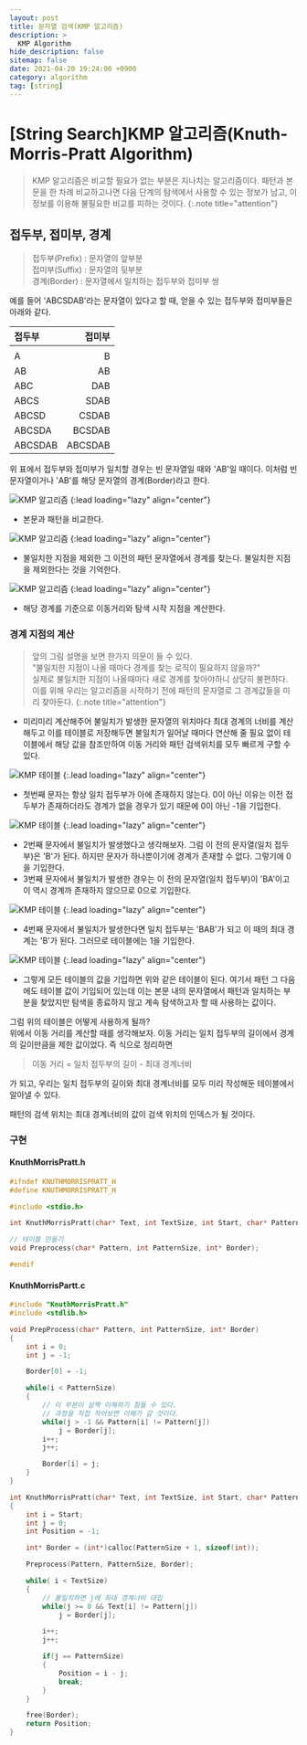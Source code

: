 ```yaml
---
layout: post
title: 문자열 검색(KMP 알고리즘)
description: >
  KMP Algorithm
hide_description: false
sitemap: false
date: 2021-04-20 19:24:00 +0900
category: algorithm
tag: [string]
---
```


# [String Search]KMP 알고리즘(Knuth-Morris-Pratt Algorithm) 

> KMP 알고리즘은 비교할 필요가 없는 부분은 지나치는 알고리즘이다. 패턴과 본문을 한 차례 비교하고나면 다음 단계의 탐색에서 사용할 수 있는 정보가 남고, 이 정보를 이용해 불필요한 비교를 피하는 것이다.
{:.note title="attention"}

## 접두부, 접미부, 경계

> 접두부(Prefix) : 문자열의 앞부분  
> 접미부(Suffix) : 문자열의 뒷부분  
> 경계(Border) : 문자열에서 일치하는 접두부와 접미부 쌍

예를 들어 'ABCSDAB'라는 문자열이 있다고 할 때, 얻을 수 있는 접두부와 접미부들은 아래와 같다.

|접두부|접미부|
|:---|---:|
|||
|A|B|
|AB|AB|
|ABC|DAB|
|ABCS|SDAB|
|ABCSD|CSDAB|
|ABCSDA|BCSDAB|
|ABCSDAB|ABCSDAB|

위 표에서 접두부와 접미부가 일치할 경우는 빈 문자열일 때와 'AB'일 때이다. 이처럼 빈 문자열이거나 'AB'를 해당 문자열의 경계(Border)라고 한다.

![KMP 알고리즘](/assets/img/algorithm/string_search/kmp/kmp1.png)
{:lead loading="lazy" align="center"}

* 본문과 패턴을 비교한다.

![KMP 알고리즘](/assets/img/algorithm/string_search/kmp/kmp2.png)
{:lead loading="lazy" align="center"}

* 불일치한 지점을 제외한 그 이전의 패턴 문자열에서 경계를 찾는다. 불일치한 지점을 제외한다는 것을 기억한다.

![KMP 알고리즘](/assets/img/algorithm/string_search/kmp/kmp3.png)
{:lead loading="lazy" align="center"}

* 해당 경계를 기준으로 이동거리와 탐색 시작 지점을 계산한다.

### 경계 지점의 계산

> 앞의 그림 설명을 보면 한가지 의문이 들 수 있다.  
> "불일치한 지점이 나올 때마다 경계를 찾는 로직이 필요하지 않을까?"  
> 실제로 불일치한 지점이 나올때마다 새로 경계를 찾아야하니 상당히 불편하다. 이를 위해 우리는 알고리즘을 시작하기 전에 패턴의 문자열로 그 경계값들을 미리 찾아둔다.
{:.note title="attention"}

* 미리미리 계산해주어 불일치가 발생한 문자열의 위치마다 최대 경계의 너비를 계산해두고 이를 테이블로 저장해두면 불일치가 일어날 때마다 연산해 줄 필요 없이 테이블에서 해당 값을 참조만하여 이동 거리와 패턴 검색위치를 모두 빠르게 구할 수 있다.

![KMP 테이블](/assets/img/algorithm/string_search/kmp/kmp-table1.png)
{:.lead loading="lazy" align="center"}

* 첫번째 문자는 항상 일치 접두부가 아에 존재하지 않는다. 0이 아닌 이유는 이전 접두부가 존재하더라도 경계가 없을 경우가 있기 때문에 0이 아닌 -1을 기입한다.

![KMP 테이블](/assets/img/algorithm/string_search/kmp/kmp-table2.png)
{:.lead loading="lazy" align="center"}

* 2번째 문자에서 불일치가 발생했다고 생각해보자. 그럼 이 전의 문자열(일치 접두부)은 'B'가 된다. 하지만 문자가 하나뿐이기에 경계가 존재할 수 없다. 그렇기에 0을 기입한다.
* 3번째 문자에서 불일치가 발생한 경우는 이 전의 문자열(일치 접두부)이 'BA'이고 이 역시 경계까 존재하지 않으므로 0으로 기입한다.

![KMP 테이블](/assets/img/algorithm/string_search/kmp/kmp-table3.png)
{:.lead loading="lazy" align="center"}

* 4번째 문자에서 불일치가 발생한다면 일치 접두부는 'BAB'가 되고 이 때의 최대 경계는 'B'가 된다. 그러므로 테이블에는 1을 기입한다.

![KMP 테이블](/assets/img/algorithm/string_search/kmp/kmp-table4.png)
{:.lead loading="lazy" align="center"}

* 그렇게 모든 테이블의 값을 기입하면 위와 같은 테이블이 된다. 여기서 패턴 그 다음에도 테이블 값이 기입되어 있는데 이는 본문 내의 문자열에서 패턴과 일치하는 부분을 찾았지만 탐색을 종료하지 않고 계속 탐색하고자 할 때 사용하는 값이다.

그럼 위의 테이블은 어떻게 사용하게 될까?  
위에서 이동 거리를 계산할 때를 생각해보자. 이동 거리는 일치 접두부의 길이에서 경계의 길이만큼을 제한 값이었다. 즉 식으로 정리하면

> 이동 거리 = 일치 접두부의 길이 - 최대 경계너비

가 되고, 우리는 일치 접두부의 길이와 최대 경계너비를 모두 미리 작성해둔 테이블에서 알아낼 수 있다.

패턴의 검색 위치는 최대 경계너비의 값이 검색 위치의 인덱스가 될 것이다.

### 구현

#### KnuthMorrisPratt.h
```c
#ifndef KNUTHMORRISPRATT_H
#define KNUTHMORRISPRATT_H

#include <stdio.h>

int KnuthMorrisPratt(char* Text, int TextSize, int Start, char* Pattern, int PatternSize);

// 테이블 만들기
void Preprocess(char* Pattern, int PatternSize, int* Border);

#endif
```

#### KnuthMorrisPartt.c

```c
#include "KnuthMorrisPratt.h"
#include <stdlib.h>

void PrepProcess(char* Pattern, int PatternSize, int* Border)
{
    int i = 0;
    int j = -1;

    Border[0] = -1;

    while(i < PatternSize)
    {
        // 이 부분이 살짝 이해하기 힘들 수 있다.
        // 과정을 직접 적어보면 이해가 갈 것이다.
        while(j > -1 && Pattern[i] != Pattern[j])
            j = Border[j];
        i++;
        j++;

        Border[i] = j;
    }
}

int KnuthMorrisPratt(char* Text, int TextSize, int Start, char* Pattern, int PatternSize)
{
    int i = Start;
    int j = 0;
    int Position = -1;

    int* Border = (int*)calloc(PatternSize + 1, sizeof(int));

    Preprocess(Pattern, PatternSize, Border);

    while( i < TextSize)
    {
        // 불일치하면 j에 최대 경계너비 대입
        while(j >= 0 && Text[i] != Pattern[j])
            j = Border[j];

        i++;
        j++;

        if(j == PatternSize)
        {
            Position = i - j;
            break;
        }
    }

    free(Border);
    return Position;
}
```

